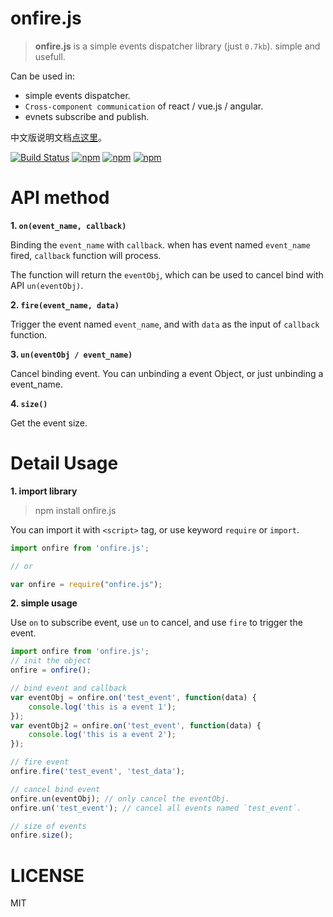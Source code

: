 # onfire.js

> **onfire.js** is a simple events dispatcher library (just `0.7kb`). simple and usefull. 

Can be used in:

 - simple events dispatcher.
 - `Cross-component communication` of react / vue.js / angular.
 - evnets subscribe and publish.

中文版说明文档[点这里](README_zh.md)。

[![Build Status](https://travis-ci.org/hustcc/onfire.js.svg?branch=master)](https://travis-ci.org/hustcc/onfire.js) [![npm](https://img.shields.io/npm/v/onfire.js.svg?style=flat-square)](https://www.npmjs.com/package/onfire.js) [![npm](https://img.shields.io/npm/dt/onfire.js.svg?style=flat-square)](https://www.npmjs.com/package/onfire.js) [![npm](https://img.shields.io/npm/l/onfire.js.svg?style=flat-square)](https://www.npmjs.com/package/onfire.js)


# API method

**1. `on(event_name, callback)`**

Binding the `event_name` with `callback`. when has event named `event_name` fired, `callback` function will process.

The function will return the `eventObj`, which can be used to cancel bind with API `un(eventObj)`.

**2. `fire(event_name, data)`**

Trigger the event named `event_name`, and with `data` as the input of `callback` function.

**3. `un(eventObj / event_name)`**

Cancel binding event. You can unbinding a event Object, or just unbinding a event_name.

**4. `size()`**

Get the event size.

# Detail Usage

**1. import library**

> npm install onfire.js

You can import it with `<script>` tag, or use keyword `require` or `import`.

```js
import onfire from 'onfire.js';

// or

var onfire = require("onfire.js");
```

**2. simple usage**

Use `on` to subscribe event, use `un` to cancel, and use `fire` to trigger the event.

```js
import onfire from 'onfire.js';
// init the object
onfire = onfire();

// bind event and callback
var eventObj = onfire.on('test_event', function(data) {
	console.log('this is a event 1');
});
var eventObj2 = onfire.on('test_event', function(data) {
	console.log('this is a event 2');
});

// fire event
onfire.fire('test_event', 'test_data');

// cancel bind event
onfire.un(eventObj); // only cancel the eventObj.
onfire.un('test_event'); // cancel all events named `test_event`.

// size of events
onfire.size();
```


# LICENSE

MIT
